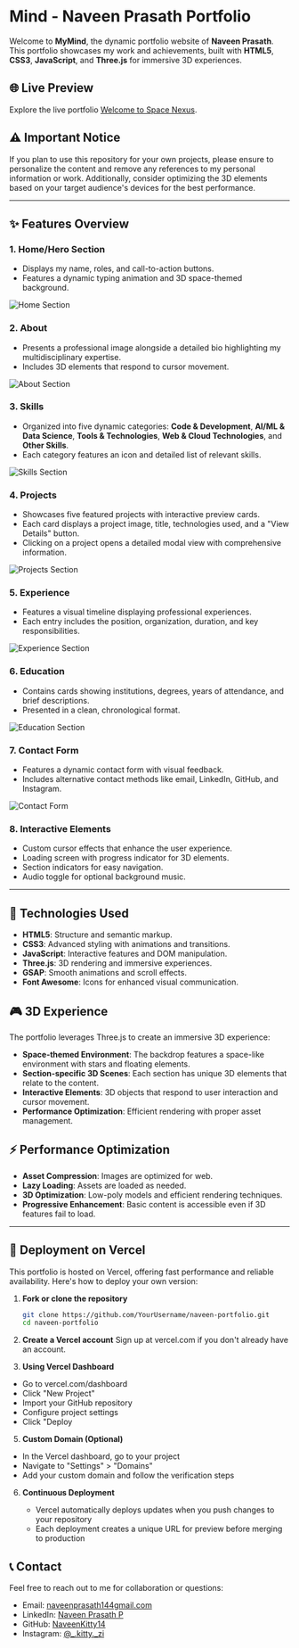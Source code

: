 # Mind - Naveen Prasath Portfolio

Welcome to **MyMind**, the dynamic portfolio website of **Naveen Prasath**. This portfolio showcases my work and achievements, built with **HTML5**, **CSS3**, **JavaScript**, and **Three.js** for immersive 3D experiences.

## 🌐 Live Preview

Explore the live portfolio [Welcome to Space Nexus](https://mine-portfolio-lime.vercel.app/).

## ⚠️ Important Notice

If you plan to use this repository for your own projects, please ensure to personalize the content and remove any references to my personal information or work. Additionally, consider optimizing the 3D elements based on your target audience's devices for the best performance.

---

## ✨ Features Overview

### 1. **Home/Hero Section**
- Displays my name, roles, and call-to-action buttons.
- Features a dynamic typing animation and 3D space-themed background.

![Home Section](/assets/1.png)

### 2. **About**
- Presents a professional image alongside a detailed bio highlighting my multidisciplinary expertise.
- Includes 3D elements that respond to cursor movement.

![About Section](/assets/2.png)

### 3. **Skills**
- Organized into five dynamic categories: **Code & Development**, **AI/ML & Data Science**, **Tools & Technologies**, **Web & Cloud Technologies**, and **Other Skills**.
- Each category features an icon and detailed list of relevant skills.

![Skills Section](/assets/3.png)

### 4. **Projects**
- Showcases five featured projects with interactive preview cards.
- Each card displays a project image, title, technologies used, and a "View Details" button.
- Clicking on a project opens a detailed modal view with comprehensive information.

![Projects Section](/assets/4.png)

### 5. **Experience**
- Features a visual timeline displaying professional experiences.
- Each entry includes the position, organization, duration, and key responsibilities.

![Experience Section](/assets/5.png)

### 6. **Education**
- Contains cards showing institutions, degrees, years of attendance, and brief descriptions.
- Presented in a clean, chronological format.

![Education Section](/assets/6.png)

### 7. **Contact Form**
- Features a dynamic contact form with visual feedback.
- Includes alternative contact methods like email, LinkedIn, GitHub, and Instagram.

![Contact Form](/assets/7.png)

### 8. **Interactive Elements**
- Custom cursor effects that enhance the user experience.
- Loading screen with progress indicator for 3D elements.
- Section indicators for easy navigation.
- Audio toggle for optional background music.


---

## 🔧 Technologies Used

- **HTML5**: Structure and semantic markup.
- **CSS3**: Advanced styling with animations and transitions.
- **JavaScript**: Interactive features and DOM manipulation.
- **Three.js**: 3D rendering and immersive experiences.
- **GSAP**: Smooth animations and scroll effects.
- **Font Awesome**: Icons for enhanced visual communication.

## 🎮 3D Experience

The portfolio leverages Three.js to create an immersive 3D experience:

- **Space-themed Environment**: The backdrop features a space-like environment with stars and floating elements.
- **Section-specific 3D Scenes**: Each section has unique 3D elements that relate to the content.
- **Interactive Elements**: 3D objects that respond to user interaction and cursor movement.
- **Performance Optimization**: Efficient rendering with proper asset management.

## ⚡ Performance Optimization

- **Asset Compression**: Images are optimized for web.
- **Lazy Loading**: Assets are loaded as needed.
- **3D Optimization**: Low-poly models and efficient rendering techniques.
- **Progressive Enhancement**: Basic content is accessible even if 3D features fail to load.

---

## 🚀 Deployment on Vercel

This portfolio is hosted on Vercel, offering fast performance and reliable availability. Here's how to deploy your own version:

1. **Fork or clone the repository**
   ```bash
   git clone https://github.com/YourUsername/naveen-portfolio.git
   cd naveen-portfolio
2. **Create a Vercel account**
Sign up at vercel.com if you don't already have an account.

4. **Using Vercel Dashboard**
   
  - Go to vercel.com/dashboard
  - Click "New Project"
  - Import your GitHub repository
  - Configure project settings
  - Click "Deploy

5. **Custom Domain (Optional)**

  - In the Vercel dashboard, go to your project
  - Navigate to "Settings" > "Domains"
  - Add your custom domain and follow the verification steps

6. **Continuous Deployment**

   - Vercel automatically deploys updates when you push changes to your repository
   - Each deployment creates a unique URL for preview before merging to production

## 📞 Contact

Feel free to reach out to me for collaboration or questions:

- Email: [naveenprasath144gmail.com](mailto:naveenprasath144gmail.com)
- LinkedIn: [Naveen Prasath P](http://www.linkedin.com/in/naveen-prasath144)
- GitHub: [NaveenKitty14](https://github.com/NaveenKitty14)
- Instagram: [@_.kitty._zi](https://www.instagram.com/_.kitty._zi/)

   

